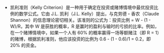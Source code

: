 - 凯利准则（Kelly Criterion）是一种用于确定在投资或赌博情境中最优投资比例的数学公式。它由 J.L. 凯利（J.L. Kelly）提出，与克劳德・香农（Claude Shannon）的信息理论密切相关。该准则的公式为：投资比例 = W - (1 - W)/R，其中 W 是获胜的概率，R 是赢时的盈利与输时的亏损的比率。例如，在一个赌博情境中，如果一个人有 60% 的概率赢得一场等额赌注（即 R = 1）的赌博，根据凯利准则，他应该投资的比例为 0.6 - (1 - 0.6)/1 = 0.2，即 20% 的资金。
